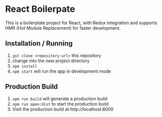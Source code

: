 React Boilerpate
==================

This is a boilerplate project for React, with Redux integration and supports HMR (Hot Module Replacement) for faster development.

Installation / Running
----------------------

1. `git clone <repository-url>` this repository
2. change into the new project directory
3. `npm install`
4. `npm start` will run the app in development mode 

Production Build
-----------------

1. `npm run build` will generate a production build
2. `npm run open:dist` to start the production build
3. Visit the production build at http://localhost:8000